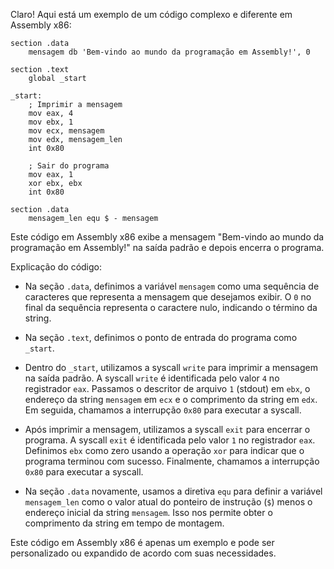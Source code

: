 Claro! Aqui está um exemplo de um código complexo e diferente em Assembly x86:

```
section .data
    mensagem db 'Bem-vindo ao mundo da programação em Assembly!', 0

section .text
    global _start

_start:
    ; Imprimir a mensagem
    mov eax, 4
    mov ebx, 1
    mov ecx, mensagem
    mov edx, mensagem_len
    int 0x80

    ; Sair do programa
    mov eax, 1
    xor ebx, ebx
    int 0x80

section .data
    mensagem_len equ $ - mensagem
```

Este código em Assembly x86 exibe a mensagem "Bem-vindo ao mundo da programação em Assembly!" na saída padrão e depois encerra o programa.

Explicação do código:

- Na seção `.data`, definimos a variável `mensagem` como uma sequência de caracteres que representa a mensagem que desejamos exibir. O `0` no final da sequência representa o caractere nulo, indicando o término da string.

- Na seção `.text`, definimos o ponto de entrada do programa como `_start`.

- Dentro do `_start`, utilizamos a syscall `write` para imprimir a mensagem na saída padrão. A syscall `write` é identificada pelo valor `4` no registrador `eax`. Passamos o descritor de arquivo `1` (stdout) em `ebx`, o endereço da string `mensagem` em `ecx` e o comprimento da string em `edx`. Em seguida, chamamos a interrupção `0x80` para executar a syscall.

- Após imprimir a mensagem, utilizamos a syscall `exit` para encerrar o programa. A syscall `exit` é identificada pelo valor `1` no registrador `eax`. Definimos `ebx` como zero usando a operação `xor` para indicar que o programa terminou com sucesso. Finalmente, chamamos a interrupção `0x80` para executar a syscall.

- Na seção `.data` novamente, usamos a diretiva `equ` para definir a variável `mensagem_len` como o valor atual do ponteiro de instrução (`$`) menos o endereço inicial da string `mensagem`. Isso nos permite obter o comprimento da string em tempo de montagem.

Este código em Assembly x86 é apenas um exemplo e pode ser personalizado ou expandido de acordo com suas necessidades.